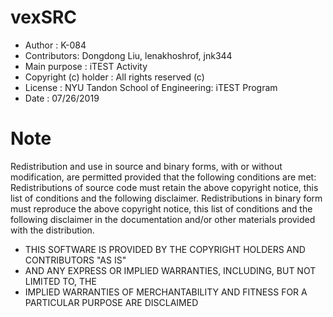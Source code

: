 # vexSRC

- Author : K-084
- Contributors: Dongdong Liu, lenakhoshrof, jnk344
- Main purpose : iTEST Activity
- Copyright (c) holder : All rights reserved (c)
- License : NYU Tandon School of Engineering: iTEST Program
- Date : 07/26/2019

# Note

Redistribution and use in source and binary forms, with or without modification,
are permitted provided that the following conditions are met:
Redistributions of source code must retain the above copyright notice,
this list of conditions and the following disclaimer.
Redistributions in binary form must reproduce the above copyright notice,
this list of conditions and the following disclaimer in the documentation and/or other materials provided with the distribution.

- THIS SOFTWARE IS PROVIDED BY THE COPYRIGHT HOLDERS AND CONTRIBUTORS "AS IS"
- AND ANY EXPRESS OR IMPLIED WARRANTIES, INCLUDING, BUT NOT LIMITED TO, THE
- IMPLIED WARRANTIES OF MERCHANTABILITY AND FITNESS FOR A PARTICULAR PURPOSE ARE DISCLAIMED
